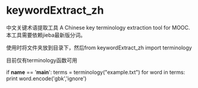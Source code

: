# keywordExtract_zh

中文关键术语提取工具
A Chinese key terminology extraction tool for MOOC.
本工具需要依赖jieba最新版分词。

使用时将文件夹放到目录下，然后from keywordExtract_zh import terminology

目前仅有terminology函数可用

if __name__ == '__main__':
	terms = terminology("example.txt")
	for word in terms:
		print word.encode('gbk','ignore')
